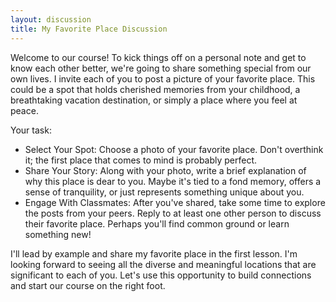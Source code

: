 ```yaml
---
layout: discussion
title: My Favorite Place Discussion
---
```


Welcome to our course! To kick things off on a personal note and get to know each other better, we're going to share something special from our own lives. I invite each of you to post a picture of your favorite place. This could be a spot that holds cherished memories from your childhood, a breathtaking vacation destination, or simply a place where you feel at peace.

Your task: 
- Select Your Spot: Choose a photo of your favorite place. Don't overthink it; the first place that comes to mind is probably perfect.
- Share Your Story: Along with your photo, write a brief explanation of why this place is dear to you. Maybe it's tied to a fond memory, offers a sense of tranquility, or just represents something unique about you.
- Engage With Classmates: After you've shared, take some time to explore the posts from your peers. Reply to at least one other person to discuss their favorite place. Perhaps you'll find common ground or learn something new!

I'll lead by example and share my favorite place in the first lesson. I'm looking forward to seeing all the diverse and meaningful locations that are significant to each of you. Let's use this opportunity to build connections and start our course on the right foot.

